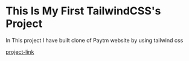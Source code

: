 # This Is My First TailwindCSS's Project

In This project I have built clone of Paytm website by
using tailwind css 

[project-link](https://abhi19.netlify.app/)
